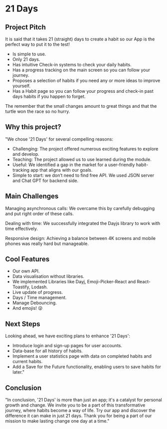 # 21 Days

## Project Pitch

It is said that it takes 21 (straight) days to create a habit so our App is the perfect way to put it to the test!

- Is simple to use.
- Only 21 days.
- Has intuitive Check-in systems to check your daily habits.
- Has a progress tracking on the main screen so you can follow your journey.
- Proposes a selection of habits if you need any or more ideas to improve yourself.
- Has a Habit page so you can follow your progress and check-in past days habits if you happen to forget.

The remember that the small changes amount to great things and that the turtle won the race so no hurry.

## Why this project?

"We chose '21 Days' for several compelling reasons:

- Challenging: The project offered numerous exciting features to explore and develop.
- Teaching: The project allowed us to use learned during the module.
- Useful: We identified a gap in the market for a user-friendly habit-tracking app that aligns with our goals.
- Simple to start: we don’t need to find free API. We used JSON server and Chat GPT for backend side.

## Main Challenges

Managing asynchronous calls: We overcame this by carefully debugging and put right order of these calls.

Dealing with time: We successfully integrated the Dayjs library to work with time effectively.

Responsive design: Achieving a balance between 4K screens and mobile phones was really hard but manageable.

## Cool Features

- Our own API.
- Data visualisation without libraries.
- We implemented Libraries like Dayj, Emoji-Picker-React and React-Toastify, Lodash.
- Live update of progress.
- Days / Time management.
- Manage Debouncing.
- And emojis! 😜

## Next Steps

Looking ahead, we have exciting plans to enhance '21 Days':

- Introduce login and sign-up pages for user accounts.
- Data-base for all history of habits.
- Implement a user statistics page with data on completed habits and current habits.
- Add a Save for the Future functionality, enabling users to save habits for later."

## Conclusion

"In conclusion, '21 Days' is more than just an app; it's a catalyst for personal growth and change. We invite you to be a part of this transformative journey, where habits become a way of life. Try our app and discover the difference it can make in just 21 days. Thank you for being a part of our mission to make lasting change one day at a time."

